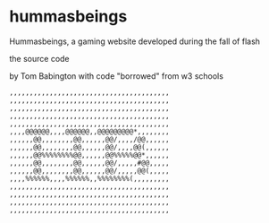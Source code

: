 # hummasbeings
Hummasbeings, a gaming website developed during the fall of flash

the source code

by Tom Babington with code "borrowed"
from w3 schools    

    ,,,,,,,,,,,,,,,,,,,,,,,,,,,,,,,,,,,,,,,,
    ,,,,,,,,,,,,,,,,,,,,,,,,,,,,,,,,,,,,,,,,
    ,,,,,,,,,,,,,,,,,,,,,,,,,,,,,,,,,,,,,,,,
    ,,,,,,,,,,,,,,,,,,,,,,,,,,,,,,,,,,,,,,,,
    ,,,,,,,,,,,,,,,,,,,,,,,,,,,,,,,,,,,,,,,,
    ,,,,@@@@@@,,,,@@@@@@,,@@@@@@@@@*,,,,,,,,
    ,,,,,,@@,,,,,,,,@@,,,,,,@@/,,,,/@@,,,,,,
    ,,,,,,@@,,,,,,,,@@,,,,,,@@/,,,,@@(,,,,,,
    ,,,,,,@@%%%%%%%%@@,,,,,,@@%%%%%@@*,,,,,,
    ,,,,,,@@,,,,,,,,@@,,,,,,@@/,,,,,#@@,,,,,
    ,,,,,,@@,,,,,,,,@@,,,,,,@@/,,,,,@@(,,,,,
    ,,,,%%%%%%,,,,%%%%%%,,%%%%%%%%(,,,,,,,,,
    ,,,,,,,,,,,,,,,,,,,,,,,,,,,,,,,,,,,,,,,,
    ,,,,,,,,,,,,,,,,,,,,,,,,,,,,,,,,,,,,,,,,
    ,,,,,,,,,,,,,,,,,,,,,,,,,,,,,,,,,,,,,,,,
    ,,,,,,,,,,,,,,,,,,,,,,,,,,,,,,,,,,,,,,,,    
